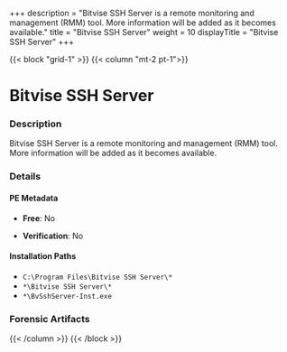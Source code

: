 +++
description = "Bitvise SSH Server is a remote monitoring and management (RMM) tool. More information will be added as it becomes available."
title = "Bitvise SSH Server"
weight = 10
displayTitle = "Bitvise SSH Server"
+++


{{< block "grid-1" >}}
{{< column "mt-2 pt-1">}}

# Bitvise SSH Server


### Description

Bitvise SSH Server is a remote monitoring and management (RMM) tool. More information will be added as it becomes available.




### Details


#### PE Metadata


- **Free**: No

- **Verification**: No




#### Installation Paths
- `C:\Program Files\Bitvise SSH Server\*`
- `*\Bitvise SSH Server\*`
- `*\BvSshServer-Inst.exe`

### Forensic Artifacts










{{< /column >}}
{{< /block >}}
